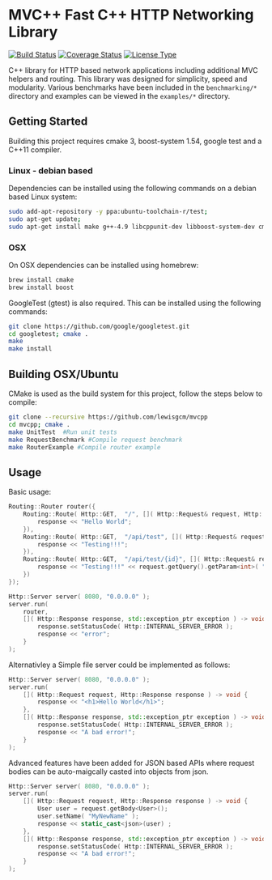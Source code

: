 # MVC++ Fast C++ HTTP Networking Library
[![Build Status](https://travis-ci.org/lewisgcm/mvcpp.svg?branch=master)](https://travis-ci.org/lewisgcm/mvcpp)
[![Coverage Status](https://coveralls.io/repos/github/lewisgcm/mvcpp/badge.svg?branch=master)](https://coveralls.io/github/lewisgcm/mvcpp?branch=master)
[![License Type](https://img.shields.io/badge/license-LGPL%203.0-blue.svg)](http://www.gnu.org/licenses/lgpl-3.0.en.html)

C++ library for HTTP based network applications including additional MVC helpers and routing.
This library was designed for simplicity, speed and modularity.
Various benchmarks have been included in the `benchmarking/*` directory and 
examples can be viewed in the `examples/*` directory.

## Getting Started
Building this project requires cmake 3, boost-system 1.54, google test and a C++11 compiler.

### Linux - debian based
Dependencies can be installed using the following commands on a debian based Linux system:
```bash
sudo add-apt-repository -y ppa:ubuntu-toolchain-r/test;
sudo apt-get update;
sudo apt-get install make g++-4.9 libcppunit-dev libboost-system-dev cmake libgtest-dev;
```

### OSX
On OSX dependencies can be installed using homebrew:
```bash
brew install cmake
brew install boost
```
GoogleTest (gtest) is also required.
This can be installed using the following commands:
```bash
git clone https://github.com/google/googletest.git
cd googletest; cmake .
make
make install
```

## Building OSX/Ubuntu
CMake is used as the build system for this project, follow the steps below to compile:
```bash
git clone --recursive https://github.com/lewisgcm/mvcpp
cd mvcpp; cmake .
make UnitTest  #Run unit tests
make RequestBenchmark #Compile request benchmark
make RouterExample #Compile router example
```

## Usage
Basic usage:
```C++
Routing::Router router({
    Routing::Route( Http::GET,  "/", []( Http::Request& request, Http::Response& response ) -> void {
        response << "Hello World";
    }),
    Routing::Route( Http::GET,  "/api/test", []( Http::Request& request, Http::Response& response ) -> void {
        response << "Testing!!!";
    }),
    Routing::Route( Http::GET,  "/api/test/{id}", []( Http::Request& request, Http::Response& response ) -> void {
        response << "Testing!!!" << request.getQuery().getParam<int>( "id" );
    })
});

Http::Server server( 8080, "0.0.0.0" );
server.run(
    router,
    []( Http::Response response, std::exception_ptr exception ) -> void {
        response.setStatusCode( Http::INTERNAL_SERVER_ERROR );
        response << "error"; 
    }
);
```

Alternativley a Simple file server could be implemented as follows:
```C++
Http::Server server( 8080, "0.0.0.0" );
server.run(
    []( Http::Request request, Http::Response response ) -> void {
        response << "<h1>Hello World</h1>";
    },
    []( Http::Response response, std::exception_ptr exception ) -> void {
        response.setStatusCode( Http::INTERNAL_SERVER_ERROR );
        response << "A bad error!";
    }
);
```

Advanced features have been added for JSON based APIs where request bodies can be auto-maigcally casted into objects from json.
```C++
Http::Server server( 8080, "0.0.0.0" );
server.run(
    []( Http::Request request, Http::Response response ) -> void {
        User user = request.getBody<User>();
        user.setName( "MyNewName" );
        response << static_cast<json>(user) ;
    },
    []( Http::Response response, std::exception_ptr exception ) -> void {
        response.setStatusCode( Http::INTERNAL_SERVER_ERROR );
        response << "A bad error!";
    }
);
```
